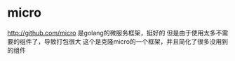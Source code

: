 # micro
http://github.com/micro 是golang的微服务框架，挺好的
但是由于使用太多不需要的组件了，导致打包很大
这个是克隆micro的一个框架，并且简化了很多没用到的组件
